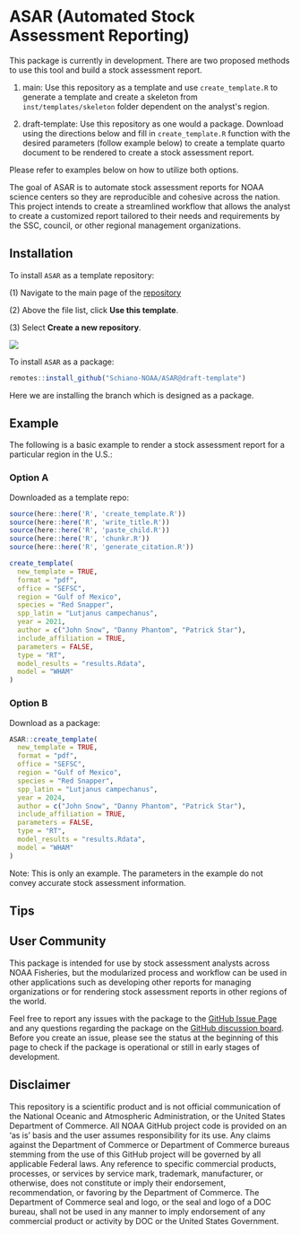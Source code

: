 
# ASAR (Automated Stock Assessment Reporting)

<!-- badges: start -->
<!-- badges: end -->

This package is currently in development. There are two proposed methods to use this tool and build a stock assessment report. 

  1) main: Use this repository as a template and use `create_template.R` to generate a template and create a skeleton from `inst/templates/skeleton` folder dependent on the analyst's region.
  
  2) draft-template: Use this repository as one would a package. Download using the directions below and fill in `create_template.R` function with the desired parameters (follow example below) to create a template quarto document to be rendered to create a stock assessment report.
  
Please refer to examples below on how to utilize both options.

The goal of ASAR is to automate stock assessment reports for NOAA science centers so they are reproducible and cohesive across the nation. This project intends to create a streamlined workflow that allows the analyst to create a customized report tailored to their needs and requirements by the SSC, council, or other regional management organizations. 

## Installation

To install `ASAR` as a template repository:

  (1) Navigate to the main page of the [repository](https://github.com/Schiano-NOAA/ASAR)
  
  (2) Above the file list, click **Use this template**.
  
  (3) Select **Create a new repository**.
  
 ![](https://docs.github.com/assets/cb-77734/mw-1440/images/help/repository/use-this-template-button.webp) 
 
To install `ASAR` as a package:

```r
remotes::install_github("Schiano-NOAA/ASAR@draft-template")
```

Here we are installing the branch which is designed as a package.

## Example

The following is a basic example to render a stock assessment report for a particular region in the U.S.:

### Option A

Downloaded as a template repo:

``` r
source(here::here('R', 'create_template.R'))
source(here::here('R', 'write_title.R'))
source(here::here('R', 'paste_child.R'))
source(here::here('R', 'chunkr.R'))
source(here::here('R', 'generate_citation.R'))

create_template(
  new_template = TRUE,
  format = "pdf",
  office = "SEFSC",
  region = "Gulf of Mexico",
  species = "Red Snapper",
  spp_latin = "Lutjanus campechanus",
  year = 2021,
  author = c("John Snow", "Danny Phantom", "Patrick Star"),
  include_affiliation = TRUE,
  parameters = FALSE,
  type = "RT",
  model_results = "results.Rdata",
  model = "WHAM"
)
```

### Option B

Download as a package:

```r
ASAR::create_template(
  new_template = TRUE,
  format = "pdf",
  office = "SEFSC",
  region = "Gulf of Mexico",
  species = "Red Snapper",
  spp_latin = "Lutjanus campechanus",
  year = 2024,
  author = c("John Snow", "Danny Phantom", "Patrick Star"),
  include_affiliation = TRUE,
  parameters = FALSE,
  type = "RT",
  model_results = "results.Rdata",
  model = "WHAM"
)
```

Note: This is only an example. The parameters in the example do not convey accurate stock assessment information.

## Tips

## User Community

This package is intended for use by stock assessment analysts across NOAA Fisheries, but the modularized process and workflow can be used in other applications such as developing other reports for managing organizations or for rendering stock assessment reports in other regions of the world.

Feel free to report any issues with the package to the [GitHub Issue Page](https://github.com/Schiano-NOAA/ASAR/issues) and any questions regarding the package on the [GitHub discussion board](https://github.com/Schiano-NOAA/ASAR/discussions). Before you create an issue, please see the status at the beginning of this page to check if the package is operational or still in early stages of development.


## Disclaimer

This repository is a scientific product and is not official communication of the National Oceanic and Atmospheric Administration, or the United States Department of Commerce. All NOAA GitHub project code is provided on an ‘as is’ basis and the user assumes responsibility for its use. Any claims against the Department of Commerce or Department of Commerce bureaus stemming from the use of this GitHub project will be governed by all applicable Federal laws. Any reference to specific commercial products, processes, or services by service mark, trademark, manufacturer, or otherwise, does not constitute or imply their endorsement, recommendation, or favoring by the Department of Commerce. The Department of Commerce seal and logo, or the seal and logo of a DOC bureau, shall not be used in any manner to imply endorsement of any commercial product or activity by DOC or the United States Government.
